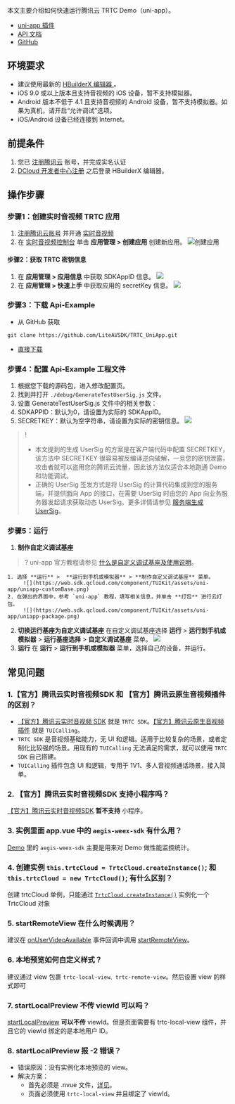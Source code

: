 本文主要介绍如何快速运行腾讯云 TRTC Demo（uni-app）。
- [uni-app 插件](https://ext.dcloud.net.cn/plugin?id=7774)
- [API 文档](https://web.sdk.qcloud.com/trtc/uniapp/doc/zh-cn/TrtcCloud.html#enterRoom)
- [GitHub](https://github.com/LiteAVSDK/TRTC_UniApp)

## 环境要求
- 建议使用最新的 [HBuilderX 编辑器 ](https://www.dcloud.io/hbuilderx.html)。
- iOS 9.0 或以上版本且支持音视频的 iOS 设备，暂不支持模拟器。
- Android 版本不低于 4.1 且支持音视频的 Android 设备，暂不支持模拟器。如果为真机，请开启“允许调试”选项。
- iOS/Android 设备已经连接到 Internet。

## 前提条件
1. 您已 [注册腾讯云](https://cloud.tencent.com/register?s_url=https%3A%2F%2Fcloud.tencent.com%2Fdocument%2Fproduct%2F647%2F49327) 账号，并完成实名认证
2. [DCloud 开发者中心注册](https://dev.dcloud.net.cn/) 之后登录 HBuilderX 编辑器。

## 操作步骤
[](id:step1)
### 步骤1：创建实时音视频 TRTC 应用
1. [注册腾讯云账号](https://cloud.tencent.com/register?s_url=https%3A%2F%2Fcloud.tencent.com%2Fdocument%2Fproduct%2F647%2F49327) 并开通 [实时音视频](https://console.cloud.tencent.com/trtc)
2. 在 [实时音视频控制台](https://console.cloud.tencent.com/trtc) 单击 **应用管理 > 创建应用** 创建新应用。
  ![创建应用](https://main.qcloudimg.com/raw/34f87b8c0a817d8d3e49baac5b82a1fa.png)

[](id:step2)
#### 步骤2：获取 TRTC 密钥信息
1. 在 **应用管理 > 应用信息** 中获取 SDKAppID 信息。
  ![](https://qcloudimg.tencent-cloud.cn/raw/f7915fbbeb48518c2b25a413960f3432.png)
2. 在 **应用管理 > 快速上手** 中获取应用的 secretKey 信息。
  ![](https://qcloudimg.tencent-cloud.cn/raw/06d38bbdbaf43e1f2b444edae00019fa.png)

[](id:step3)
### 步骤3：下载 Api-Example
- 从 GitHub 获取
```
git clone https://github.com/LiteAVSDK/TRTC_UniApp.git
```
- [直接下载](https://web.sdk.qcloud.com/trtc/uniapp/download/Api-Example.zip)

[](id:step4)
### 步骤4：配置 Api-Example 工程文件
1. 根据您下载的源码包，进入修改配置页。
2. 找到并打开 `./debug/GenerateTestUserSig.js` 文件。
3. 设置 GenerateTestUserSig.js 文件中的相关参数：
  1. SDKAPPID：默认为0，请设置为实际的 SDKAppID。
  2. SECRETKEY：默认为空字符串，请设置为实际的密钥信息。
![](https://web.sdk.qcloud.com/component/TUIKit/assets/uni-app/config.png)
   
> !
> - 本文提到的生成 UserSig 的方案是在客户端代码中配置 SECRETKEY，该方法中 SECRETKEY 很容易被反编译逆向破解，一旦您的密钥泄露，攻击者就可以盗用您的腾讯云流量，因此该方法仅适合本地跑通 Demo 和功能调试。
> - 正确的 UserSig 签发方式是将 UserSig 的计算代码集成到您的服务端，并提供面向 App 的接口，在需要 UserSig 时由您的 App 向业务服务器发起请求获取动态 UserSig。更多详情请参见 [服务端生成 UserSig](https://cloud.tencent.com/document/product/647/17275)。

### 步骤5：运行
1. **制作自定义调试基座**
> ? uni-app 官方教程请参见 [什么是自定义调试基座及使用说明](https://ask.dcloud.net.cn/article/35115)。
> 
	1. 选择 **运行** >  **运行到手机或模拟器** > **制作自定义调试基座** 菜单。
		 ![](https://web.sdk.qcloud.com/component/TUIKit/assets/uni-app/uniapp-customBase.png)
	2. 在弹出的界面中，参考 `uni-app` 教程，填写相关信息，并单击 **打包** 进行云打包。
		 ![](https://web.sdk.qcloud.com/component/TUIKit/assets/uni-app/uniapp-package.png)
2. **切换运行基座为自定义调试基座**
在自定义调试基座选择 **运行** > **运行到手机或模拟器** > **运行基座选择** > **自定义调试基座** 菜单。
![](https://web.sdk.qcloud.com/component/TUIKit/assets/uni-app/uniapp-selectCustomBase.png)
3. **运行**
在 **运行** > **运行到手机或模拟器** 菜单，选择自己的设备，并运行。

## 常见问题
### 1.【官方】腾讯云实时音视频SDK 和 【官方】腾讯云原生音视频插件的区别？
- [【官方】腾讯云实时音视频 SDK](https://ext.dcloud.net.cn/plugin?id=7774) 就是 `TRTC SDK`。[【官方】腾讯云原生音视频插件](https://ext.dcloud.net.cn/plugin?id=7097) 就是 `TUICalling`。
- `TRTC SDK` 是音视频基础能力，无 UI 和逻辑。适用于比较复杂的场景，或者定制化比较强的场景。用现有的 `TUICalling` 无法满足的需求，就可以使用 `TRTC SDK` 自己搭建。
- `TUICalling` 插件包含 UI 和逻辑，专用于 1V1、多人音视频通话场景，接入简单。

### 2. 【官方】腾讯云实时音视频SDK 支持小程序吗？
[【官方】腾讯云实时音视频SDK](https://ext.dcloud.net.cn/plugin?id=7774) **暂不支持** 小程序。

### 3. 实例里面 app.vue 中的 `aegis-weex-sdk` 有什么用？
[Demo](https://web.sdk.qcloud.com/trtc/uniapp/download/Api-Example.zip) 里的 `aegis-weex-sdk` 主要是用来对 Demo 做性能监控统计。

### 4. 创建实例 `this.trtcCloud = TrtcCloud.createInstance()`; 和 `this.trtcCloud = new TrtcCloud()`; 有什么区别？
创建 trtcCloud 单例，只能通过 [`TrtcCloud.createInstance()`](https://web.sdk.qcloud.com/trtc/uniapp/doc/zh-cn/TrtcCloud.html#.createInstance) 实例化一个 TrtcCloud 对象

### 5. startRemoteView 在什么时候调用？
建议在 [onUserVideoAvailable](https://web.sdk.qcloud.com/trtc/uniapp/doc/zh-cn/TRTCCallback.html#event:onUserVideoAvailable) 事件回调中调用 [startRemoteView](https://web.sdk.qcloud.com/trtc/uniapp/doc/zh-cn/TrtcCloud.html#stopLocalPreview)。

### 6. 本地预览如何自定义样式？
建议通过 view 包裹 `trtc-local-view、trtc-remote-view`。然后设置 view 的样式即可

### 7. startLocalPreview 不传 viewId 可以吗？
[startLocalPreview](https://web.sdk.qcloud.com/trtc/uniapp/doc/zh-cn/TrtcCloud.html#startLocalPreview) **可以不传** viewId。但是页面需要有 trtc-local-view 组件，并且它的 viewId 绑定的是本地用户 ID。

### 8. startLocalPreview 报 -2 错误？
- 错误原因：没有实例化本地预览的 view。
- 解决方案：
	- 首先必须是 .nvue 文件，[详见](https://nativesupport.dcloud.net.cn/NativePlugin/course/ios)。
	- 页面必须使用 `trtc-local-view` 并且绑定了 viewId。
